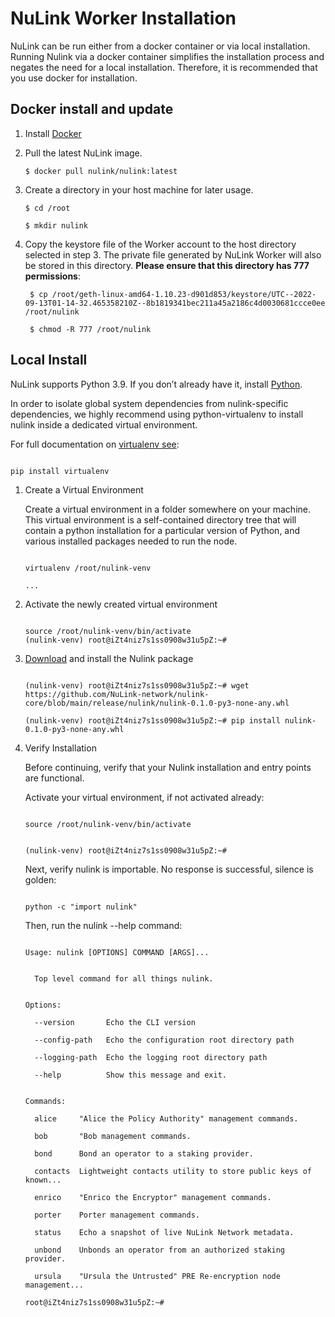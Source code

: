 # NuLink Worker Installation

NuLink can be run either from a docker container or via local installation. Running Nulink via a docker container simplifies the installation process and negates the need for a local installation. Therefore, it is recommended that you use docker for installation.


## Docker install and update

1. Install [Docker](https://docs.docker.com/get-docker/)
2. Pull the latest NuLink image.
    ```shell
    $ docker pull nulink/nulink:latest
    ```

3. Create a directory in your host machine for later usage.
    ```shell
    $ cd /root
    
    $ mkdir nulink
    ```

4. Copy the keystore file of the Worker account to the host directory selected in step 3. The private file generated by NuLink Worker will also be stored in this directory. **Please ensure that this directory has 777 permissions**:
   ```shell
    $ cp /root/geth-linux-amd64-1.10.23-d901d853/keystore/UTC--2022-09-13T01-14-32.465358210Z--8b1819341bec211a45a2186c4d0030681ccce0ee /root/nulink

    $ chmod -R 777 /root/nulink
   ```


## Local Install


NuLink supports Python 3.9. If you don’t already have it, install [Python](https://www.python.org/downloads/).


In order to isolate global system dependencies from nulink-specific dependencies, we highly recommend using python-virtualenv to install nulink inside a dedicated virtual environment.


For full documentation on [virtualenv see](https://virtualenv.pypa.io/en/latest/):


```shell

pip install virtualenv

```


1. Create a Virtual Environment

    Create a virtual environment in a folder somewhere on your machine. This virtual environment is a self-contained directory tree that will contain a python installation for a particular version of Python, and various installed packages needed to run the node.

    ```shell
    
    virtualenv /root/nulink-venv
    
    ...
    
    ```

2. Activate the newly created virtual environment

    ```shell
    
    source /root/nulink-venv/bin/activate
    (nulink-venv) root@iZt4niz7s1ss0908w31u5pZ:~# 
    
    ```

3. [Download](https://github.com/NuLink-network/nulink-core/blob/main/release/nulink/nulink-0.1.0-py3-none-any.whl) and install the Nulink package

    ```shell
    
    (nulink-venv) root@iZt4niz7s1ss0908w31u5pZ:~# wget https://github.com/NuLink-network/nulink-core/blob/main/release/nulink/nulink-0.1.0-py3-none-any.whl
      
    (nulink-venv) root@iZt4niz7s1ss0908w31u5pZ:~# pip install nulink-0.1.0-py3-none-any.whl
    
    ```


4. Verify Installation

    Before continuing, verify that your Nulink installation and entry points are functional.

    Activate your virtual environment, if not activated already:

    ```shell
    
    source /root/nulink-venv/bin/activate
    
    
    (nulink-venv) root@iZt4niz7s1ss0908w31u5pZ:~# 
    
    ```

    Next, verify nulink is importable. No response is successful, silence is golden:

    ```shell
    
    python -c "import nulink"
    
    ```

    Then, run the nulink --help command:

    ```shell
    
    Usage: nulink [OPTIONS] COMMAND [ARGS]...
    
    
      Top level command for all things nulink.
    
    
    Options:
    
      --version       Echo the CLI version
    
      --config-path   Echo the configuration root directory path
    
      --logging-path  Echo the logging root directory path
    
      --help          Show this message and exit.
    
    
    Commands:
    
      alice     "Alice the Policy Authority" management commands.
    
      bob       "Bob management commands.
    
      bond      Bond an operator to a staking provider.
    
      contacts  Lightweight contacts utility to store public keys of known...
    
      enrico    "Enrico the Encryptor" management commands.
    
      porter    Porter management commands.
    
      status    Echo a snapshot of live NuLink Network metadata.
    
      unbond    Unbonds an operator from an authorized staking provider.
    
      ursula    "Ursula the Untrusted" PRE Re-encryption node management...
    
    root@iZt4niz7s1ss0908w31u5pZ:~# 
    
    ```


